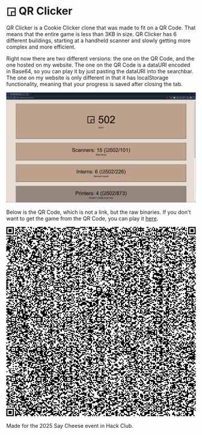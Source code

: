 # ◲ QR Clicker
QR Clicker is a Cookie Clicker clone that was made to fit on a QR Code. That means that the entire game is less than 3KB in size. QR Clicker has 6 different buildings, starting at a handheld scanner and slowly getting more complex and more efficient. 

Right now there are two different versions: the one on the QR Code, and the one hosted on my website. The one on the QR Code is a dataURI encoded in Base64, so you can play it by just pasting the dataURI into the searchbar. The one on my website is only different in that it has localStorage functionality, meaning that your progress is saved after closing the tab. 

![Gameplay](promo.png)

Below is the QR Code, which is not a link, but the raw binaries. If you don't want to get the game from the QR Code, you can play it [here](https://kolin63.com/apps/qrclicker).

![The QR Code!](qrclicker.png)

Made for the 2025 Say Cheese event in Hack Club. 
